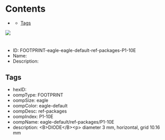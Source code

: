 



Contents
========

* [](#)
	* [Tags](#tags)
  
![][im]
# 

- ID: FOOTPRINT-eagle-eagle-default-ref-packages-P1-10E
- Name: 
- Description: 

## Tags

- hexID: 
- oompType: FOOTPRINT
- oompSize: eagle
- oompColor: eagle-default
- oompDesc: ref-packages
- oompIndex: P1-10E
- oompName: eagle-default/ref-packages/P1-10E
- description: &lt;B&gt;DIODE&lt;/B&gt;&lt;p&gt;&#xD;
diameter 3 mm, horizontal, grid 10.16 mm



[im]: image.png
